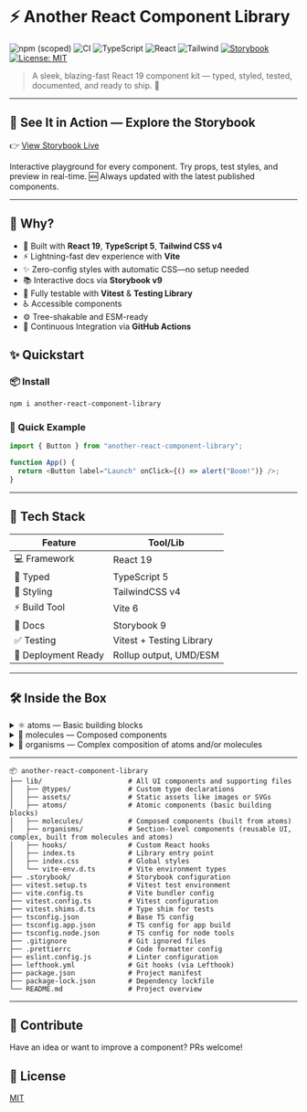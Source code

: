 # ⚡️ Another React Component Library

![npm (scoped)](https://img.shields.io/npm/v/another-react-component-library)
![CI](https://github.com/casvil/another-react-component-library/actions/workflows/ci.yml/badge.svg)
![TypeScript](https://img.shields.io/badge/TypeScript-5-blue?logo=typescript&logoColor=white)
![React](https://img.shields.io/badge/React-19-blue?logo=react)
![Tailwind](https://img.shields.io/badge/TailwindCSS-4.0-38bdf8?logo=tailwindcss)
[![Storybook](https://img.shields.io/badge/Storybook-Online-blueviolet?logo=storybook)](https://casvil.github.io/another-react-component-library/)
[![License: MIT](https://img.shields.io/badge/License-MIT-yellow.svg)](./LICENSE)

> A sleek, blazing-fast React 19 component kit — typed, styled, tested, documented, and ready to ship. 🚀

---

## 📖 See It in Action — Explore the Storybook

👉 [View Storybook Live](https://casvil.github.io/another-react-component-library/)

Interactive playground for every component. Try props, test styles, and preview in real-time.
🆕 Always updated with the latest published components.

---

## 🧠 Why?

- 🧠 Built with **React 19**, **TypeScript 5**, **Tailwind CSS v4**
- ⚡️ Lightning-fast dev experience with **Vite**
- ✨ Zero-config styles with automatic CSS—no setup needed
- 📚 Interactive docs via **Storybook v9**
- 🧪 Fully testable with **Vitest** & **Testing Library**
- ♿️ Accessible components
- ⚙️ Tree-shakable and ESM-ready
- 🔄 Continuous Integration via **GitHub Actions**

## ✨ Quickstart

### 📦 Install

```bash
npm i another-react-component-library
```

### 🚀 Quick Example

```typescript
import { Button } from "another-react-component-library";

function App() {
  return <Button label="Launch" onClick={() => alert("Boom!")} />;
}
```

---

## 🧰 Tech Stack

| Feature             | Tool/Lib                 |
| ------------------- | ------------------------ |
| 💻 Framework        | React 19                 |
| 🧠 Typed            | TypeScript 5             |
| 🎨 Styling          | TailwindCSS v4           |
| ⚡️ Build Tool      | Vite 6                   |
| 📖 Docs             | Storybook 9              |
| ✅ Testing          | Vitest + Testing Library |
| 🚀 Deployment Ready | Rollup output, UMD/ESM   |

---

## 🛠️ Inside the Box

<details>
<summary>⚛️ atoms — Basic building blocks</summary>

```plaintext
├── atoms/
│   ├── Alert/               # Alert/notification component
│   ├── Avatar/              # User profile image
│   ├── Badge/               # Status indicator
│   ├── Button/              # Interactive button
│   ├── Card/                # Content container with variants
│   ├── Checkbox/            # Checkbox input
│   ├── Divider/             # Visual separator
│   ├── ErrorBoundary/       # Error catching component
│   ├── ErrorMessage/        # Error display
│   ├── HelperText/          # Form helper text
│   ├── Icon/                # Icon component
│   ├── IconButton/          # Button with icon
│   ├── Image/               # Accessible image
│   ├── Input/               # Basic input
│   ├── Label/               # Form label
│   ├── Layout/              # Foundational layout primitives
│   │   ├── Box/             # Generic wrapper div with spacing & styling
│   │   ├── Stack/           # Vertical/horizontal flex stack with consistent gap
│   │   ├── Flex/            # Low-level flexbox wrapper (direction, gap, wrap)
│   │   ├── Grid/            # CSS grid wrapper with cols/rows/gap
│   │   ├── Container/       # Responsive max-width wrapper for page sections
│   │   └── Spacer/          # Empty space / flex grow helper
│   ├── Link/                # Navigation link
│   ├── ProgressBar/         # Progress indicator
│   ├── Radio/               # Radio input
│   ├── Spinner/             # Loading spinner
│   ├── Switch/              # Toggle switch
│   ├── Text/                # Typography component
│   ├── TextArea/            # Multi-line input
│   ├── TimeDisplay/         # Time formatter
│   └── Tooltip/             # Tooltip element
```

</details>

<details> 
<summary>🧬 molecules — Composed components</summary>

```plaintext
├── molecules/
│   ├── BadgeAvatar/          # Avatar with badge overlay
│   ├── CheckboxGroup/        # Group of checkboxes
│   ├── Clock/                # Live-updating time
│   ├── CreditCardForm/       # Credit card input form with validation
│   ├── CreditCardPreview/    # Editable credit card preview
│   ├── DropZone/             # File upload with drag & drop functionality
│   ├── Form/                 # Advanced form component with validation
│   ├── FormField/            # Complete form field with label and validation
│   ├── InputField/           # Input with label and validation
│   ├── RadioGroup/           # Group of radio buttons
│   ├── Search/               # Search input with functionality
│   ├── Select/               # Dropdown select
└───└── UserPreview/          # User information display
```

</details>
<details> 
<summary>🌱 organisms — Complex composition of atoms and/or molecules</summary>

```plaintext
├── organisms/
└───└── Table/                # Data table with sorting, striping, and responsive design
```

</details>

---

```
📦 another-react-component-library
├── lib/                     # All UI components and supporting files
│   ├── @types/              # Custom type declarations
│   ├── assets/              # Static assets like images or SVGs
│   ├── atoms/               # Atomic components (basic building blocks)
│   ├── molecules/           # Composed components (built from atoms)
│   ├── organisms/           # Section-level components (reusable UI, complex, built from molecules and atoms)
│   ├── hooks/               # Custom React hooks
│   ├── index.ts             # Library entry point
│   ├── index.css            # Global styles
│   └── vite-env.d.ts        # Vite environment types
├── .storybook/              # Storybook configuration
├── vitest.setup.ts          # Vitest test environment
├── vite.config.ts           # Vite bundler config
├── vitest.config.ts         # Vitest configuration
├── vitest.shims.d.ts        # Type shim for tests
├── tsconfig.json            # Base TS config
├── tsconfig.app.json        # TS config for app build
├── tsconfig.node.json       # TS config for node tools
├── .gitignore               # Git ignored files
├── .prettierrc              # Code formatter config
├── eslint.config.js         # Linter configuration
├── lefthook.yml             # Git hooks (via Lefthook)
├── package.json             # Project manifest
├── package-lock.json        # Dependency lockfile
└── README.md                # Project overview
```

---

## 🤘 Contribute

Have an idea or want to improve a component? PRs welcome!

## 🪪 License

[MIT](./LICENSE)
